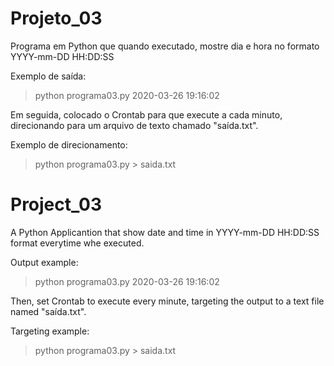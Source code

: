 # Projeto_03
Programa em Python que quando executado, mostre dia e hora no formato YYYY-mm-DD HH:DD:SS

Exemplo de saída:
> python programa03.py
2020-03-26 19:16:02

Em seguida, colocado o Crontab para que execute a cada minuto, direcionando para um arquivo de texto chamado "saída.txt".

Exemplo de direcionamento:
> python programa03.py > saida.txt


# Project_03
A Python Applicantion that show date and time in YYYY-mm-DD HH:DD:SS format everytime whe executed.

Output example:
> python programa03.py
2020-03-26 19:16:02

Then, set Crontab to execute every minute, targeting the output to a text file named "saída.txt".

Targeting example:
> python programa03.py > saida.txt

